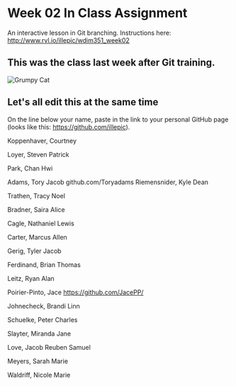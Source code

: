 # Week 02 In Class Assignment

An interactive lesson in Git branching. Instructions here: http://www.rvl.io/illepic/wdim351_week02

## This was the class last week after Git training.

![Grumpy Cat](https://dl.dropbox.com/u/115284/wdim351/week02/tard.jpg "Tard")

## Let's all edit this at the same time

On the line below your name, paste in the link to your personal GitHub page (looks like this: https://github.com/illepic).

Koppenhaver, Courtney

Loyer, Steven Patrick

Park, Chan Hwi

Adams, Tory Jacob
github.com/Toryadams
Riemensnider, Kyle Dean

Trathen, Tracy Noel

Bradner, Saira Alice

Cagle, Nathaniel Lewis

Carter, Marcus Allen

Gerig, Tyler Jacob

Ferdinand, Brian Thomas

Leitz, Ryan Alan

Poirier-Pinto, Jace
https://github.com/JacePP/

Johnecheck, Brandi Linn

Schuelke, Peter Charles

Slayter, Miranda Jane

Love, Jacob Reuben Samuel

Meyers, Sarah Marie

Waldriff, Nicole Marie
